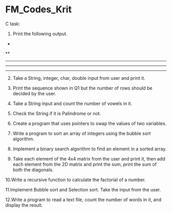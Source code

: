# FM_Codes_Krit

C task:

1. Print the following output.
*
**
***
****
*****

2. Take a String, integer, char, double input from user and print it.

3. Print the sequence shown in Q1 but the number of rows should be
decided by the user.

4. Take a String input and count the number of vowels in it.

5. Check the String if it is Palindrome or not.

6. Create a program that uses pointers to swap the values of two variables.

7. Write a program to sort an array of integers using the bubble sort
algorithm.

8. Implement a binary search algorithm to find an element in a sorted
array.

9. Take each element of the 4x4 matrix from the user and print it, then add
each element from the 2D matrix and print the sum, print the sum of
both the diagonals.

10.Write a recursive function to calculate the factorial of a number.

11.Implement Bubble sort and Selection sort. Take the input from the user.

12.Write a program to read a text file, count the number of words in it, and
display the result. 
